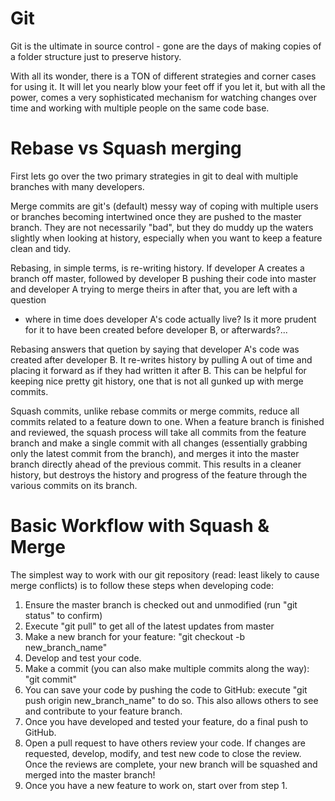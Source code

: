 # Git #

Git is the ultimate in source control - gone are the days of making copies of a
folder structure just to preserve history.

With all its wonder, there is a TON of different strategies and corner cases
for using it. It will let you nearly blow your feet off if you let it, but with
all the power, comes a very sophisticated mechanism for watching changes over
time and working with multiple people on the same code base.

# Rebase vs Squash merging #
First lets go over the two primary strategies in git to deal with multiple
branches with many developers.

Merge commits are git's (default) messy way of coping with multiple
users or branches becoming intertwined once they are pushed to the master
branch. They are not necessarily "bad", but they do muddy up the waters
slightly when looking at history, especially when you want to keep a feature
clean and tidy.

Rebasing, in simple terms, is re-writing history. If developer A creates a branch
off master, followed by developer B pushing their code into master and
developer A trying to merge theirs in after that, you are left with a question
- where in time does developer A's code actually live? Is it more prudent for
it to have been created before developer B, or afterwards?...

Rebasing answers that quetion by saying that developer A's code was created
after developer B. It re-writes history by pulling A out of time and placing it
forward as if they had written it after B. This can be helpful for keeping nice
pretty git history, one that is not all gunked up with merge commits.

Squash commits, unlike rebase commits or merge commits, reduce all commits
related to a feature down to one. When a feature branch is finished and 
reviewed, the squash process will take all commits from the feature branch
and make a single commit with all changes (essentially grabbing only the latest
commit from the branch), and merges it into the master branch directly ahead of
the previous commit. This results in a cleaner history, but destroys the history
and progress of the feature through the various commits on its branch.

# Basic Workflow with Squash & Merge #
The simplest way to work with our git repository (read: least likely to
cause merge conflicts) is to follow these steps when developing code:
1. Ensure the master branch is checked out and unmodified (run "git status"
    to confirm)
2. Execute "git pull" to get all of the latest updates from master
3. Make a new branch for your feature: "git checkout -b new_branch_name"
4. Develop and test your code.
5. Make a commit (you can also make multiple commits along the way): "git commit"
6. You can save your code by pushing the code to GitHub: execute
    "git push origin new_branch_name" to do so.
    This also allows others to see and contribute to your feature branch.
7. Once you have developed and tested your feature, do a final push to GitHub.
8. Open a pull request to have others review your code. If changes are requested,
    develop, modify, and test new code to close the review. Once the reviews are
    complete, your new branch will be squashed and merged into the master branch!
9. Once you have a new feature to work on, start over from step 1.
